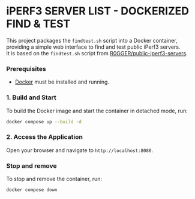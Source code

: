 # iPERF3 SERVER LIST - DOCKERIZED FIND & TEST 

This project packages the `findtest.sh` script into a Docker container, providing a simple web interface to find and test public iPerf3 servers.   
It is based on the `findtest.sh` script from [R0GGER/public-iperf3-servers](https://github.com/R0GGER/public-iperf3-servers/blob/main/findtest.sh).

### Prerequisites
- [Docker](https://www.docker.com/get-started) must be installed and running.

### 1. Build and Start
To build the Docker image and start the container in detached mode, run:
```bash
docker compose up --build -d
```

### 2. Access the Application
Open your browser and navigate to `http://localhost:8080`.

### Stop and remove
To stop and remove the container, run:
```bash
docker compose down
```

